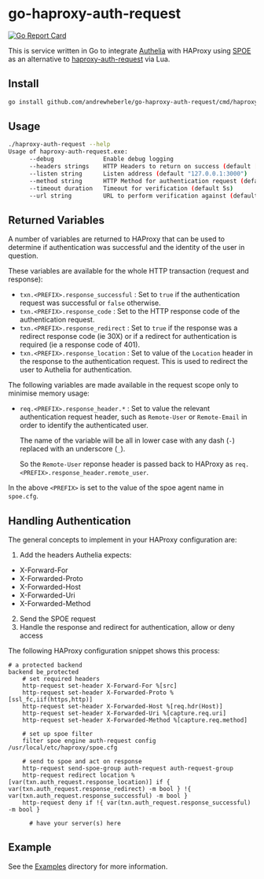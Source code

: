 # go-haproxy-auth-request

[![Go Report Card](https://goreportcard.com/badge/github.com/andrewheberle/go-haproxy-auth-request?logo=go&style=flat-square)](https://goreportcard.com/report/github.com/andrewheberle/go-haproxy-auth-request)

This is service written in Go to integrate [Authelia](https://www.authelia.com/) with HAProxy using [SPOE](https://www.haproxy.org/download/2.8/doc/SPOE.txt) as an alternative to [haproxy-auth-request](https://github.com/TimWolla/haproxy-auth-request/) via Lua.

## Install

```sh
go install github.com/andrewheberle/go-haproxy-auth-request/cmd/haproxy-auth-request
```

## Usage

```sh
./haproxy-auth-request --help
Usage of haproxy-auth-request.exe:
      --debug              Enable debug logging
      --headers strings    HTTP Headers to return on success (default [authorization,proxy-authorization,remote-user,remote-groups,remote-name,remote-email])
      --listen string      Listen address (default "127.0.0.1:3000")
      --method string      HTTP Method for authentication request (default "HEAD")
      --timeout duration   Timeout for verification (default 5s)
      --url string         URL to perform verification against (default "http://127.0.0.1:9091/api/authz/forward-auth")
```

## Returned Variables

A number of variables are returned to HAProxy that can be used to determine if
authentication was successful and the identity of the user in question.

These variables are available for the whole HTTP transaction (request and
response):

* `txn.<PREFIX>.response_successful` : Set to `true` if the authentication
  request was successful or `false` otherwise.
* `txn.<PREFIX>.response_code` : Set to the HTTP response code of the
  authentication request.
* `txn.<PREFIX>.response_redirect` : Set to `true` if the response was a
  redirect response code (ie 30X) or if a redirect for authentication is
  required (ie a response code of 401).
* `txn.<PREFIX>.response_location` : Set to value of the `Location` header in
  the response to the authentication request. This is used to redirect the
  user to Authelia for authentication.

The following variables are made available in the request scope only to
minimise memory usage:

* `req.<PREFIX>.response_header.*` : Set to value the relevant authentication
  request header, such as `Remote-User` or `Remote-Email` in order to identify
  the authenticated user.

  The name of the variable will be all in lower case with any dash (`-`)
  replaced with an underscore (`_`).

  So the `Remote-User` reponse header is passed back to HAProxy as
  `req.<PREFIX>.response_header.remote_user`.

In the above `<PREFIX>` is set to the value of the spoe agent name in `spoe.cfg`.

## Handling Authentication

The general concepts to implement in your HAProxy configuration are:

1. Add the headers Authelia expects:
  * X-Forward-For
  * X-Forwarded-Proto
  * X-Forwarded-Host
  * X-Forwarded-Uri
  * X-Forwarded-Method
2. Send the SPOE request
3. Handle the response and redirect for authentication, allow or deny access

The following HAProxy configuration snippet shows this process:

```text
# a protected backend
backend be_protected
	# set required headers
	http-request set-header X-Forward-For %[src]
	http-request set-header X-Forwarded-Proto %[ssl_fc,iif(https,http)]
	http-request set-header X-Forwarded-Host %[req.hdr(Host)]
	http-request set-header X-Forwarded-Uri %[capture.req.uri]
	http-request set-header X-Forwarded-Method %[capture.req.method]

	# set up spoe filter
	filter spoe engine auth-request config /usr/local/etc/haproxy/spoe.cfg

	# send to spoe and act on response
	http-request send-spoe-group auth-request auth-request-group
	http-request redirect location %[var(txn.auth_request.response_location)] if { var(txn.auth_request.response_redirect) -m bool } !{ var(txn.auth_request.response_successful) -m bool }
	http-request deny if !{ var(txn.auth_request.response_successful) -m bool }

      # have your server(s) here
```

## Example

See the [Examples](examples/README.md) directory for more information.
